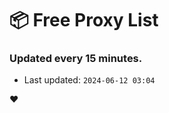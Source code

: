 # :package: Free Proxy List
### Updated every 15 minutes.

- Last updated: `2024-06-12 03:04`

:heart:

